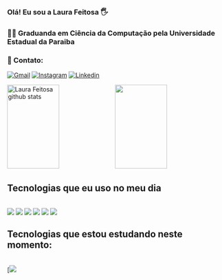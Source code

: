 ### Olá! Eu sou a Laura Feitosa 🖐️
### 👩‍🎓 Graduanda em Ciência da Computação pela Universidade Estadual da Paraiba
### 📧 Contato:
[![Gmail](https://img.shields.io/badge/Gmail-D14836?style=for-the-badge&logo=gmail&logoColor=white)](https://mail.google.com/mail/u/0/#inbox)
[![Instagram](https://img.shields.io/badge/Instagram-E4405F?style=for-the-badge&logo=instagram&logoColor=white)](https://www.instagram.com/laurafeitosaa/)
[![Linkedin](https://img.shields.io/badge/LinkedIn-0077B5?style=for-the-badge&logo=linkedin&logoColor=white)](https://www.linkedin.com/in/laura-feitosa-239864255/)


<div alinhar = "centro">
<img width="49%" height="195px" src="https://github-readme-stats.vercel.app/api?username=laurafeitosaa&show_icons=true&count_private=true&hide_border=true&title_color=ff91a4&icon_color=ff91a4&text_color=c9d1d9&bg_color=0d1117" alt="Laura Feitosa github stats" /> 
<img width="49%" height="195px" src="https://github-readme-stats.vercel.app/api/top-langs/?username=laurafeitosaa&layout=compact&hide_border=true&title_color=ff91a4&text_color=ff91a4&bg_color=0d1117" />
</div>


## Tecnologias que eu uso no meu dia 

<div style="display inline_block"><br/>
  <img align="center alt="html5" src="https://img.shields.io/badge/HTML5-E34F26?style=for-the-badge&logo=html5&logoColor=white" />
  <img align="center alt="css" src="https://img.shields.io/badge/CSS3-1572B6?style=for-the-badge&logo=css3&logoColor=white" />
  <img align="center alt="js" src="https://img.shields.io/badge/JavaScript-F7DF1E?style=for-the-badge&logo=javascript&logoColor=black" />
  <img align="center alt="bootstrap" src="https://img.shields.io/badge/Bootstrap-563D7C?style=for-the-badge&logo=bootstrap&logoColor=white" />
  <img align="center alt="ts" src="https://img.shields.io/badge/TypeScript-007ACC?style=for-the-badge&logo=typescript&logoColor=white" />
<img align="center alt="react" src="https://img.shields.io/badge/React-20232A?style=for-the-badge&logo=react&logoColor=61DAFB" />
</div>
                                                             
</div>

## Tecnologias que estou estudando neste momento:
<div style="display inline_block"><br/>
[<img align="center alt="ts" src="https://img.shields.io/badge/Angular-DD0031?style=for-the-badge&logo=angular&logoColor=white"/>
</div>
                                                                                                                                           
